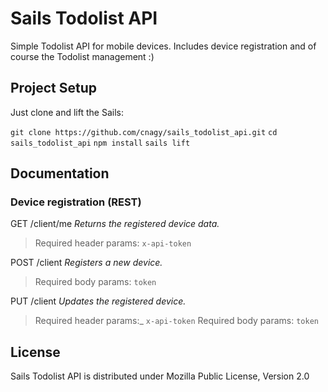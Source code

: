 # Sails Todolist API

Simple Todolist API for mobile devices. Includes device registration and of course the Todolist management :)

## Project Setup

Just clone and lift the Sails:

`git clone https://github.com/cnagy/sails_todolist_api.git`
`cd sails_todolist_api`
`npm install`
`sails lift`

## Documentation

### Device registration (REST)

GET 	/client/me
_Returns the registered device data._
>Required header params:
>`x-api-token`

POST 	/client
_Registers a new device._
>Required body params:
>`token`

PUT 	/client
_Updates the registered device._
>Required header params:_
>`x-api-token`
>Required body params:
>`token`

## License

Sails Todolist API is distributed under Mozilla Public License, Version 2.0